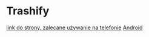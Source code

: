 # Trashify

[link do strony, zalecane używanie na telefonie](https://trashify.hlandia.pl/)
[Android](https://github.com/pietruszka123/Trashify/releases/tag/release)
